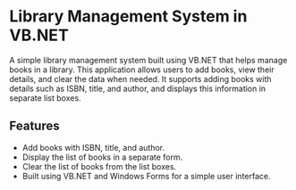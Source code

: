 # Library Management System in VB.NET

A simple library management system built using VB.NET that helps manage books in a library. This application allows users to add books, view their details, and clear the data when needed. It supports adding books with details such as ISBN, title, and author, and displays this information in separate list boxes.

## Features
- Add books with ISBN, title, and author.
- Display the list of books in a separate form.
- Clear the list of books from the list boxes.
- Built using VB.NET and Windows Forms for a simple user interface.
